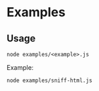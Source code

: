 # Examples

## Usage

```
node examples/<example>.js
```

Example:
```
node examples/sniff-html.js
```
